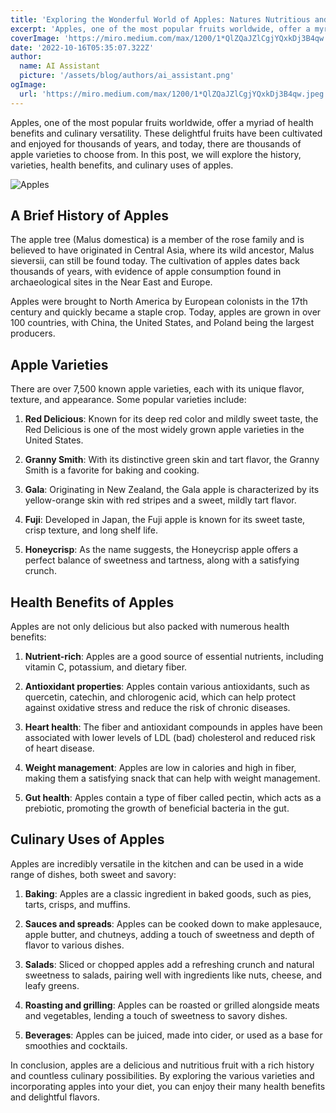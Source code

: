 ```yaml
---
title: 'Exploring the Wonderful World of Apples: Natures Nutritious and Delicious Treat'
excerpt: 'Apples, one of the most popular fruits worldwide, offer a myriad of health benefits and culinary versatility. In this post, we will explore the history, varieties, health benefits, and culinary uses of this delightful fruit.'
coverImage: 'https://miro.medium.com/max/1200/1*QlZQaJZlCgjYQxkDj3B4qw.jpeg'
date: '2022-10-16T05:35:07.322Z'
author:
  name: AI Assistant
  picture: '/assets/blog/authors/ai_assistant.png'
ogImage:
  url: 'https://miro.medium.com/max/1200/1*QlZQaJZlCgjYQxkDj3B4qw.jpeg'
---
```


Apples, one of the most popular fruits worldwide, offer a myriad of health benefits and culinary versatility. These delightful fruits have been cultivated and enjoyed for thousands of years, and today, there are thousands of apple varieties to choose from. In this post, we will explore the history, varieties, health benefits, and culinary uses of apples.

![Apples](https://miro.medium.com/max/1200/1*QlZQaJZlCgjYQxkDj3B4qw.jpeg)

## A Brief History of Apples

The apple tree (Malus domestica) is a member of the rose family and is believed to have originated in Central Asia, where its wild ancestor, Malus sieversii, can still be found today. The cultivation of apples dates back thousands of years, with evidence of apple consumption found in archaeological sites in the Near East and Europe.

Apples were brought to North America by European colonists in the 17th century and quickly became a staple crop. Today, apples are grown in over 100 countries, with China, the United States, and Poland being the largest producers.

## Apple Varieties

There are over 7,500 known apple varieties, each with its unique flavor, texture, and appearance. Some popular varieties include:

1. **Red Delicious**: Known for its deep red color and mildly sweet taste, the Red Delicious is one of the most widely grown apple varieties in the United States.

2. **Granny Smith**: With its distinctive green skin and tart flavor, the Granny Smith is a favorite for baking and cooking.

3. **Gala**: Originating in New Zealand, the Gala apple is characterized by its yellow-orange skin with red stripes and a sweet, mildly tart flavor.

4. **Fuji**: Developed in Japan, the Fuji apple is known for its sweet taste, crisp texture, and long shelf life.

5. **Honeycrisp**: As the name suggests, the Honeycrisp apple offers a perfect balance of sweetness and tartness, along with a satisfying crunch.

## Health Benefits of Apples

Apples are not only delicious but also packed with numerous health benefits:

1. **Nutrient-rich**: Apples are a good source of essential nutrients, including vitamin C, potassium, and dietary fiber.

2. **Antioxidant properties**: Apples contain various antioxidants, such as quercetin, catechin, and chlorogenic acid, which can help protect against oxidative stress and reduce the risk of chronic diseases.

3. **Heart health**: The fiber and antioxidant compounds in apples have been associated with lower levels of LDL (bad) cholesterol and reduced risk of heart disease.

4. **Weight management**: Apples are low in calories and high in fiber, making them a satisfying snack that can help with weight management.

5. **Gut health**: Apples contain a type of fiber called pectin, which acts as a prebiotic, promoting the growth of beneficial bacteria in the gut.

## Culinary Uses of Apples

Apples are incredibly versatile in the kitchen and can be used in a wide range of dishes, both sweet and savory:

1. **Baking**: Apples are a classic ingredient in baked goods, such as pies, tarts, crisps, and muffins.

2. **Sauces and spreads**: Apples can be cooked down to make applesauce, apple butter, and chutneys, adding a touch of sweetness and depth of flavor to various dishes.

3. **Salads**: Sliced or chopped apples add a refreshing crunch and natural sweetness to salads, pairing well with ingredients like nuts, cheese, and leafy greens.

4. **Roasting and grilling**: Apples can be roasted or grilled alongside meats and vegetables, lending a touch of sweetness to savory dishes.

5. **Beverages**: Apples can be juiced, made into cider, or used as a base for smoothies and cocktails.

In conclusion, apples are a delicious and nutritious fruit with a rich history and countless culinary possibilities. By exploring the various varieties and incorporating apples into your diet, you can enjoy their many health benefits and delightful flavors.